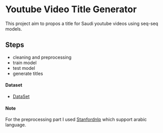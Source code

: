 # Youtube Video Title Generator

This project aim to propos a title for Saudi youtube videos using seq-seq models.


 

## Steps 

- cleaning and preprocessing
- train model
- test model
- generate titles


#### Dataset
- [DataSet](https://www.kaggle.com/bodoral/trending-youtube-video)

#### Note
For the preprocessing part I used [Stanfordnlp](https://stanfordnlp.github.io/stanfordnlp/) which support arabic language.
